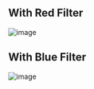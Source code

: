 ## With Red Filter
![image](https://user-images.githubusercontent.com/26680128/32986064-2f2dd5c0-cc8e-11e7-9d63-ae8b95acd56e.png)

## With Blue Filter
![image](https://user-images.githubusercontent.com/26680128/32986076-9cd57e5c-cc8e-11e7-9284-f47f857a0f47.png)

